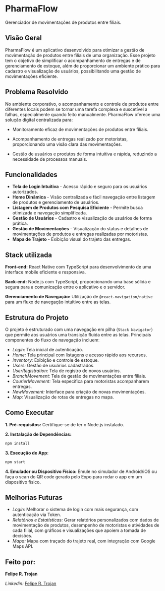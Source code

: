 
# PharmaFlow

Gerenciador de movimentações de produtos entre filiais.


## Visão Geral

PharmaFlow é um aplicativo desenvolvido para otimizar a gestão de movimentação de produtos entre filiais de uma organização. Esse projeto tem o objetivo de simplificar o acompanhamento de entregas e de gerenciamento de estoque, além de proporcionar um ambiente prático para cadastro e visualização de usuários, possibilitando uma gestão de movimentações eficiente.


## Problema Resolvido

No ambiente corporativo, o acompanhamento e controle de produtos entre diferentes locais podem se tornar uma tarefa complexa e suscetível a falhas, especialmente quando feito manualmente. PharmaFlow oferece uma solução digital centralizada para:

- Monitoramento eficaz de movimentações de produtos entre filiais.

- Acompanhamento de entregas realizado por motoristas, proporcionando uma visão clara das movimentações.

- Gestão de usuários e produtos de forma intuitiva e rápida, reduzindo a necessidade de processos manuais.
## Funcionalidades

- **Tela de Login Intuitiva** - Acesso rápido e seguro para os usuários autorizados.
- **Home Dinâmica** - Visão centralizada e fácil navegação entre listagem de produtos e gerenciamento de usuários.
- **Listagem de Produtos com Pesquisa Eficiente** - Permite busca otimizada e navegação simplificada.
- **Gestão de Usuários** - Cadastro e visualização de usuários de forma prática.
- **Gestão de Movimentações** - Visualização do status e detalhes de movimentações de produtos e entregas realizadas por motoristas.
- **Mapa de Trajeto** - Exibição visual do trajeto das entregas.


## Stack utilizada

**Front-end:**  React Native com TypeScript para desenvolvimento de uma interface mobile eficiente e responsiva.

**Back-end:**  Node.js com TypeScript, proporcionando uma base sólida e segura para a comunicação entre o aplicativo e o servidor.

**Gerenciamento de Navegação:** Utilização de `@react-navigation/native` para um fluxo de navegação intuitivo entre as telas.

## Estrutura do Projeto

O projeto é estruturado com uma navegação em pilha (`Stack Navigator`) que permite aos usuários uma transição fluida entre as telas. Principais componentes do fluxo de navegação incluem:

- *Login:* Tela inicial de autenticação.
- *Home:* Tela principal com listagens e acesso rápido aos recursos.
- *Inventory:* Exibição e controle de estoque.
- *Users:* Gestão de usuários cadastrados.
- *UserRegistration:* Tela de registro de novos usuários.
- *BranchMovement:* Tela de gestão de movimentações entre filiais.
- *CourierMovement:* Tela específica para motoristas acompanharem entregas.
- *NewMovement:* Interface para criação de novas movimentações.
- *Map:* Visualização de rotas de entregas no mapa.
## Como Executar

**1. Pré-requisitos:** Certifique-se de ter o Node.js instalado.

**2. Instalação de Dependências:**
~~~typescript
npm install
~~~

**3. Execução do App:**
~~~typescript
npm start
~~~

**4. Emulador ou Dispositivo Físico:**
Emule no simulador de Android/iOS ou faça o scan do QR code gerado pelo Expo para rodar o app em um dispositivo físico.
## Melhorias Futuras

- *Login:* Melhorar o sistema de login com mais segurança, com autenticação via Token.
- *Relatórios e Estatísticas:* Gerar relatórios personalizados com dados de movimentação de produtos, desempenho de motoristas e atividades de cada filial, com gráficos e visualizações que apoiem a tomada de decisões.
- *Mapa:* Mapa com traçado do trajeto real, com integração com Google Maps API.
## Feito por:

**Felipe R. Trojan**

*Linkedin:* [Felipe R. Trojan](https://www.linkedin.com/in/felipe-trojan-software-engineer/)
